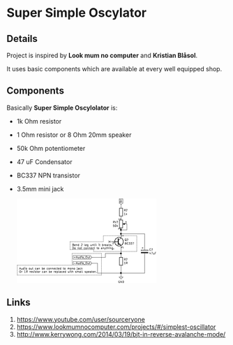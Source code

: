 # Super Simple Oscylator

## Details
Project is inspired by **Look mum no computer** and **Kristian Blåsol**.

It uses basic components which are available at every well equipped shop.

## Components
Basically **Super Simple Oscylolator** is:
- 1k Ohm resistor
- 1 Ohm resistor or 8 Ohm 20mm speaker
- 50k Ohm potentiometer
- 47 uF Condensator
- BC337 NPN transistor
- 3.5mm mini jack

	![SuperSimpleOscylator](SuperSimpleOscylator/doc/g13622.png)

## Links
1. https://www.youtube.com/user/sourceryone
2. https://www.lookmumnocomputer.com/projects/#/simplest-oscillator
3. http://www.kerrywong.com/2014/03/19/bjt-in-reverse-avalanche-mode/
